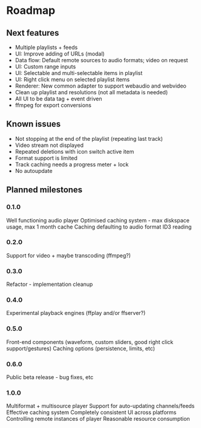 # Roadmap

## Next features
* Multiple playlists + feeds
* UI: Improve adding of URLs (modal)
* Data flow: Default remote sources to audio formats; video on request
* UI: Custom range inputs
* UI: Selectable and multi-selectable items in playlist
* UI: Right click menu on selected playlist items
* Renderer: New common adapter to support webaudio and webvideo
* Clean up playlist and resolutions (not all metadata is needed)
* All UI to be data tag + event driven
* ffmpeg for export conversions


## Known issues
* Not stopping at the end of the playlist (repeating last track)
* Video stream not displayed
* Repeated deletions with icon switch active item
* Format support is limited
* Track caching needs a progress meter + lock
* No autoupdate


## Planned milestones

### 0.1.0
Well functioning audio player
Optimised caching system - max diskspace usage, max 1 month cache
Caching defaulting to audio format
ID3 reading


### 0.2.0
Support for video + maybe transcoding (ffmpeg?)


### 0.3.0
Refactor - implementation cleanup


### 0.4.0
Experimental playback engines (ffplay and/or ffserver?)


### 0.5.0
Front-end components (waveform, custom sliders, good right click support/gestures)
Caching options (persistence, limits, etc)


### 0.6.0
Public beta release - bug fixes, etc


### 1.0.0
Multiformat + multisource player
Support for auto-updating channels/feeds
Effective caching system
Completely consistent UI across platforms
Controlling remote instances of player
Reasonable resource consumption
